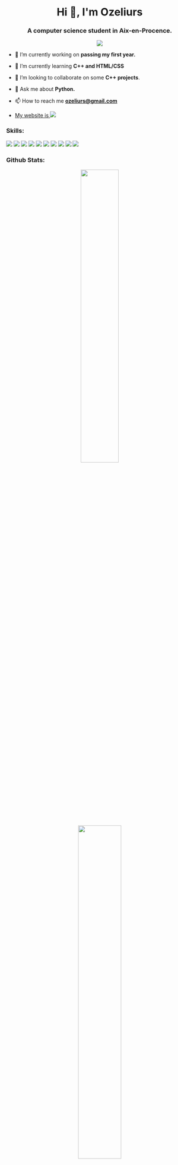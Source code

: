 <h1 align="center">Hi 👋, I'm Ozeliurs</h1>
<h3 align="center">A computer science student in Aix-en-Procence.</h3>

<p align="center"><img src="https://komarev.com/ghpvc/?username=ozeliurs-maximebilly&label=Profile%20views&color=0e75b6&style=flat"></p>

- 🔭 I’m currently working on **passing my first year.**

- 🌱 I’m currently learning **C++ and HTML/CSS**

- 👯 I’m looking to collaborate on some **C++ projects**.

- 💬 Ask me about **Python.**

- 📫 How to reach me **ozeliurs@gmail.com**

- [My website is <img src="https://img.shields.io/website-up-down-green-red/http/www.ozeliurs.fr">](https://ozeliurs.com)

<h3 align="left">Skills:</h3>
<p align="left">
  <img src="https://img.shields.io/badge/Python-3776AB?style=for-the-badge&logo=python&logoColor=white">
  <img src="https://img.shields.io/badge/HTML-239120?style=for-the-badge&logo=html5&logoColor=white">
  <img src="https://img.shields.io/badge/CSS-239120?&style=for-the-badge&logo=css3&logoColor=white">
  <img src="https://img.shields.io/badge/C%2B%2B-00599C?style=for-the-badge&logo=c%2B%2B&logoColor=white">
  <img src="https://img.shields.io/badge/Java-ED8B00?style=for-the-badge&logo=java&logoColor=white">
  <img src="https://img.shields.io/badge/PHP-777BB4?style=for-the-badge&logo=php&logoColor=white">
  <img src="https://img.shields.io/badge/Go-00ADD8?style=for-the-badge&logo=go&logoColor=white">
  <img src="https://img.shields.io/badge/Shell_Script-121011?style=for-the-badge&logo=gnu-bash&logoColor=white">
  <img src="https://img.shields.io/badge/Flask-000000?style=for-the-badge&logo=flask&logoColor=white">
  <img src="https://img.shields.io/badge/MySQL-00000F?style=for-the-badge&logo=mysql&logoColor=white">
</p>

<h3 align="left">Github Stats:</h3>
<p align="center"><img src="https://github-readme-stats.vercel.app/api?username=ozeliurs-MaximeBilly" width="45%">
<p align="center"><img src="https://github-readme-streak-stats.herokuapp.com/?user=kritika-pattalam&theme=white" width="48%"></p>

<h3 align="left">Listen with me:</h3>
<p align="center"><img src="https://spotify-github-profile.vercel.app/api/view?uid=ij8hbagzwbrs3xv770thmuyvt&cover_image=true&theme=default"></p>

<h3 align="left">Connect with me:</h3>
<p align="left">
  <a href="mailto:ozeliurs@gmail.com" target="blank"><img src="https://img.shields.io/badge/Gmail-D14836?style=for-the-badge&logo=gmail&logoColor=white"></a>
  <a href="https://discordapp.com/users/325623032456413186" target="blank"><img src="https://img.shields.io/badge/Discord-7289DA?style=for-the-badge&logo=discord&logoColor=white"></a>
  <a href="https://t.me/ozeliurs" target="blank"><img src="https://img.shields.io/badge/Telegram-2CA5E0?style=for-the-badge&logo=telegram&logoColor=white"></a>
  <a href="https://twitter.com/ozeliurs" target="blank"><img src="https://img.shields.io/badge/Twitter-1DA1F2?style=for-the-badge&logo=twitter&logoColor=white"></a>
  <a href="https://instagram.com/electromaxperso" target="blank"><img src="https://img.shields.io/badge/Instagram-E4405F?style=for-the-badge&logo=instagram&logoColor=white"></a>
</p>
